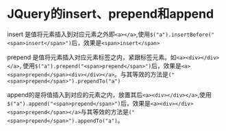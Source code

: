 # JQuery的insert、prepend和append

insert 是值将元素插入到对应元素之外即`<a></a>`,使用`$("a").insertBefore("<span>insert</span>")`后，效果是`<span>insert</span>`

prepend 是值将元素插入对应元素标签之内，紧跟标签元素。如`<a><div></div></a>`,
使用`$("a").prepend("<span>prepend</span>")`后，效果是`<a><span>prepend</span><div></div></a>`。与其等效的方法是`("<span>prepend</span>").prependTo("a")`

append的是将值插入到对应的元素之内，放置其后`<a><div></div></a>`,使用`$("a").append("<span>prepend</span>")`后，效果是`<a><div></div><span>prepend</span></a>`与其等效的方法是`("<span>prepend</span>").appendTo("a")`。

